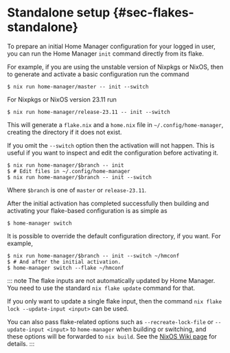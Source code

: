 # Standalone setup {#sec-flakes-standalone}

To prepare an initial Home Manager configuration for your logged in
user, you can run the Home Manager `init` command directly from its
flake.

For example, if you are using the unstable version of Nixpkgs or NixOS,
then to generate and activate a basic configuration run the command

``` console
$ nix run home-manager/master -- init --switch
```

For Nixpkgs or NixOS version 23.11 run

``` console
$ nix run home-manager/release-23.11 -- init --switch
```

This will generate a `flake.nix` and a `home.nix` file in
`~/.config/home-manager`, creating the directory if it does not exist.

If you omit the `--switch` option then the activation will not happen.
This is useful if you want to inspect and edit the configuration before
activating it.

``` console
$ nix run home-manager/$branch -- init
$ # Edit files in ~/.config/home-manager
$ nix run home-manager/$branch -- init --switch
```

Where `$branch` is one of `master` or `release-23.11`.

After the initial activation has completed successfully then building
and activating your flake-based configuration is as simple as

``` console
$ home-manager switch
```

It is possible to override the default configuration directory, if you
want. For example,

``` console
$ nix run home-manager/$branch -- init --switch ~/hmconf
$ # And after the initial activation.
$ home-manager switch --flake ~/hmconf
```

::: note
The flake inputs are not automatically updated by Home Manager. You need
to use the standard `nix flake update` command for that.

If you only want to update a single flake input, then the command
`nix flake lock --update-input <input>` can be used.

You can also pass flake-related options such as `--recreate-lock-file`
or `--update-input <input>` to `home-manager` when building or
switching, and these options will be forwarded to `nix build`. See the
[NixOS Wiki page](https://nixos.wiki/wiki/Flakes) for details.
:::

